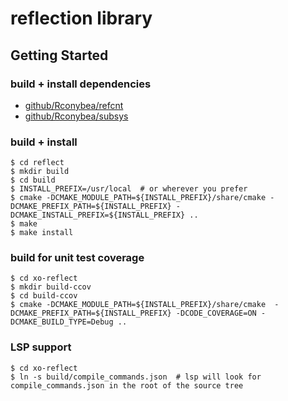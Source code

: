 # reflection library

## Getting Started

### build + install  dependencies

- [github/Rconybea/refcnt](https://github.com/Rconybea/refcnt)
- [github/Rconybea/subsys](https://github.com/Rconybea/subsys)

### build + install
```
$ cd reflect
$ mkdir build
$ cd build
$ INSTALL_PREFIX=/usr/local  # or wherever you prefer
$ cmake -DCMAKE_MODULE_PATH=${INSTALL_PREFIX}/share/cmake -DCMAKE_PREFIX_PATH=${INSTALL_PREFIX} -DCMAKE_INSTALL_PREFIX=${INSTALL_PREFIX} ..
$ make
$ make install
```

### build for unit test coverage
```
$ cd xo-reflect
$ mkdir build-ccov
$ cd build-ccov
$ cmake -DCMAKE_MODULE_PATH=${INSTALL_PREFIX}/share/cmake  -DCMAKE_PREFIX_PATH=${INSTALL_PREFIX} -DCODE_COVERAGE=ON -DCMAKE_BUILD_TYPE=Debug ..
```

### LSP support
```
$ cd xo-reflect
$ ln -s build/compile_commands.json  # lsp will look for compile_commands.json in the root of the source tree
```
